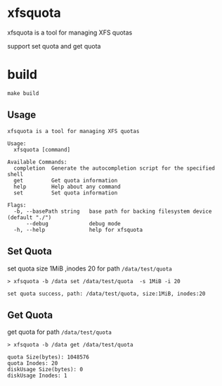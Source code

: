 # xfsquota
xfsquota is a tool for managing XFS quotas

support set quota and get quota

# build
```shell
make build
```
##  Usage
```shell
xfsquota is a tool for managing XFS quotas

Usage:
  xfsquota [command]

Available Commands:
  completion  Generate the autocompletion script for the specified shell
  get         Get quota information
  help        Help about any command
  set         Set quota information

Flags:
  -b, --basePath string   base path for backing filesystem device (default "./")
      --debug             debug mode
  -h, --help              help for xfsquota
```

## Set Quota
set quota size 1MiB ,inodes 20 for path `/data/test/quota`
```shell
> xfsquota -b /data set /data/test/quota  -s 1MiB -i 20

set quota success, path: /data/test/quota, size:1MiB, inodes:20
```

## Get Quota
get quota for path `/data/test/quota`
```shell
> xfsquota -b /data get /data/test/quota

quota Size(bytes): 1048576
quota Inodes: 20
diskUsage Size(bytes): 0
diskUsage Inodes: 1
```

